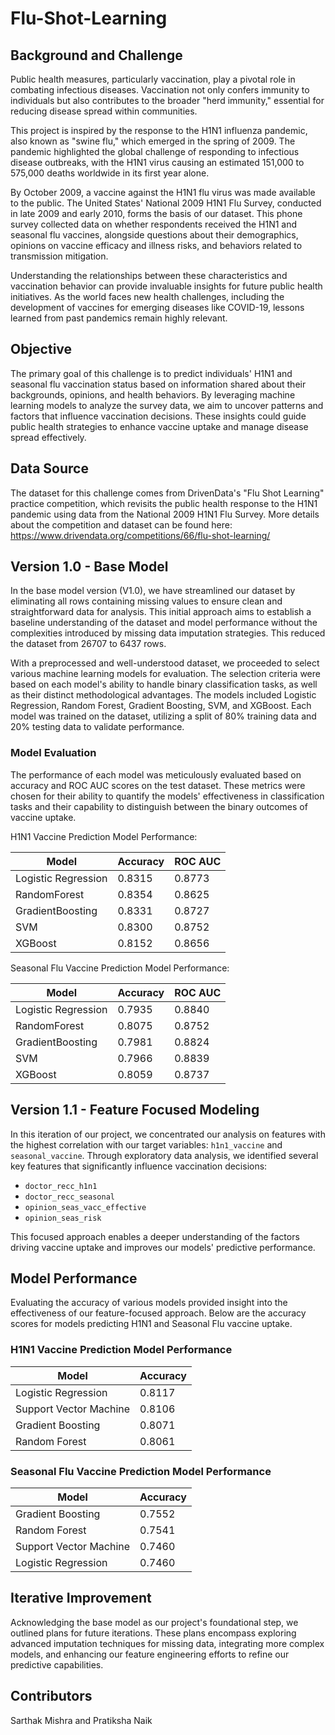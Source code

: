 # Flu-Shot-Learning

## Background and Challenge

Public health measures, particularly vaccination, play a pivotal role in combating infectious diseases. Vaccination not only confers immunity to individuals but also contributes to the broader "herd immunity," essential for reducing disease spread within communities.

This project is inspired by the response to the H1N1 influenza pandemic, also known as "swine flu," which emerged in the spring of 2009. The pandemic highlighted the global challenge of responding to infectious disease outbreaks, with the H1N1 virus causing an estimated 151,000 to 575,000 deaths worldwide in its first year alone.

By October 2009, a vaccine against the H1N1 flu virus was made available to the public. The United States' National 2009 H1N1 Flu Survey, conducted in late 2009 and early 2010, forms the basis of our dataset. This phone survey collected data on whether respondents received the H1N1 and seasonal flu vaccines, alongside questions about their demographics, opinions on vaccine efficacy and illness risks, and behaviors related to transmission mitigation.

Understanding the relationships between these characteristics and vaccination behavior can provide invaluable insights for future public health initiatives. As the world faces new health challenges, including the development of vaccines for emerging diseases like COVID-19, lessons learned from past pandemics remain highly relevant.

## Objective

The primary goal of this challenge is to predict individuals' H1N1 and seasonal flu vaccination status based on information shared about their backgrounds, opinions, and health behaviors. By leveraging machine learning models to analyze the survey data, we aim to uncover patterns and factors that influence vaccination decisions. These insights could guide public health strategies to enhance vaccine uptake and manage disease spread effectively.

## Data Source

The dataset for this challenge comes from DrivenData's "Flu Shot Learning" practice competition, which revisits the public health response to the H1N1 pandemic using data from the National 2009 H1N1 Flu Survey. More details about the competition and dataset can be found here: https://www.drivendata.org/competitions/66/flu-shot-learning/

## Version 1.0 - Base Model

In the base model version (V1.0), we have streamlined our dataset by eliminating all rows containing missing values to ensure clean and straightforward data for analysis. This initial approach aims to establish a baseline understanding of the dataset and model performance without the complexities introduced by missing data imputation strategies. This reduced the dataset from 26707 to 6437 rows.

With a preprocessed and well-understood dataset, we proceeded to select various machine learning models for evaluation. The selection criteria were based on each model's ability to handle binary classification tasks, as well as their distinct methodological advantages. The models included Logistic Regression, Random Forest, Gradient Boosting, SVM, and XGBoost. Each model was trained on the dataset, utilizing a split of 80% training data and 20% testing data to validate performance.

### Model Evaluation

The performance of each model was meticulously evaluated based on accuracy and ROC AUC scores on the test dataset. These metrics were chosen for their ability to quantify the models' effectiveness in classification tasks and their capability to distinguish between the binary outcomes of vaccine uptake.

H1N1 Vaccine Prediction Model Performance:

| Model              | Accuracy | ROC AUC |
|--------------------|----------|---------|
| Logistic Regression| 0.8315   | 0.8773  |
| RandomForest       | 0.8354   | 0.8625  |
| GradientBoosting   | 0.8331   | 0.8727  |
| SVM                | 0.8300   | 0.8752  |
| XGBoost            | 0.8152   | 0.8656  |

Seasonal Flu Vaccine Prediction Model Performance:

| Model              | Accuracy | ROC AUC |
|--------------------|----------|---------|
| Logistic Regression| 0.7935   | 0.8840  |
| RandomForest       | 0.8075   | 0.8752  |
| GradientBoosting   | 0.7981   | 0.8824  |
| SVM                | 0.7966   | 0.8839  |
| XGBoost            | 0.8059   | 0.8737  |


## Version 1.1 - Feature Focused Modeling

In this iteration of our project, we concentrated our analysis on features with the highest correlation with our target variables: `h1n1_vaccine` and `seasonal_vaccine`. Through exploratory data analysis, we identified several key features that significantly influence vaccination decisions:

- `doctor_recc_h1n1`
- `doctor_recc_seasonal`
- `opinion_seas_vacc_effective`
- `opinion_seas_risk`

This focused approach enables a deeper understanding of the factors driving vaccine uptake and improves our models' predictive performance.

## Model Performance

Evaluating the accuracy of various models provided insight into the effectiveness of our feature-focused approach. Below are the accuracy scores for models predicting H1N1 and Seasonal Flu vaccine uptake.

### H1N1 Vaccine Prediction Model Performance

| Model                | Accuracy |
|----------------------|----------|
| Logistic Regression  | 0.8117   |
| Support Vector Machine | 0.8106 |
| Gradient Boosting    | 0.8071   |
| Random Forest        | 0.8061   |

### Seasonal Flu Vaccine Prediction Model Performance

| Model                | Accuracy |
|----------------------|----------|
| Gradient Boosting    | 0.7552   |
| Random Forest        | 0.7541   |
| Support Vector Machine | 0.7460 |
| Logistic Regression  | 0.7460   |


## Iterative Improvement

Acknowledging the base model as our project's foundational step, we outlined plans for future iterations. These plans encompass exploring advanced imputation techniques for missing data, integrating more complex models, and enhancing our feature engineering efforts to refine our predictive capabilities.

## Contributors
Sarthak Mishra and Pratiksha Naik
